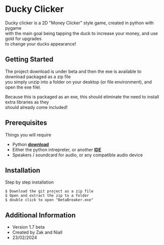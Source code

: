 # Ducky Clicker

Ducky clicker is a 2D "Money Clicker" style game, created in python with pygame\
with the main goal being tapping the duck to increase your money, and use gold for upgrades\
to change your ducks appearance!

## Getting Started

The project download is under beta and then the exe is available to download packaged as a zip file\
you simply unzip into a folder on your desktop (or file environment), and open the exe file\

Because this is packaged as an exe, this should eliminate the need to install extra libraries as they\
should already come included!

## Prerequisites

Things you will require

* Python **[download](https://www.python.org/downloads/)**
* Either the python intrepreter, or another **[IDE](https://www.simplilearn.com/tutorials/python-tutorial/python-ide#top_python_ides)**
* Speakers / soundcard for audio, or any compatible audio device

## Installation

Step by step installation

```
$ Download the git project as a zip file
$ Open and extract the zip to a folder
$ double click to open "BetaBreaker.exe"
```

## Additional Information

* Version 1.7 beta
* Created by Zak and Niall
* 23/02/2024
